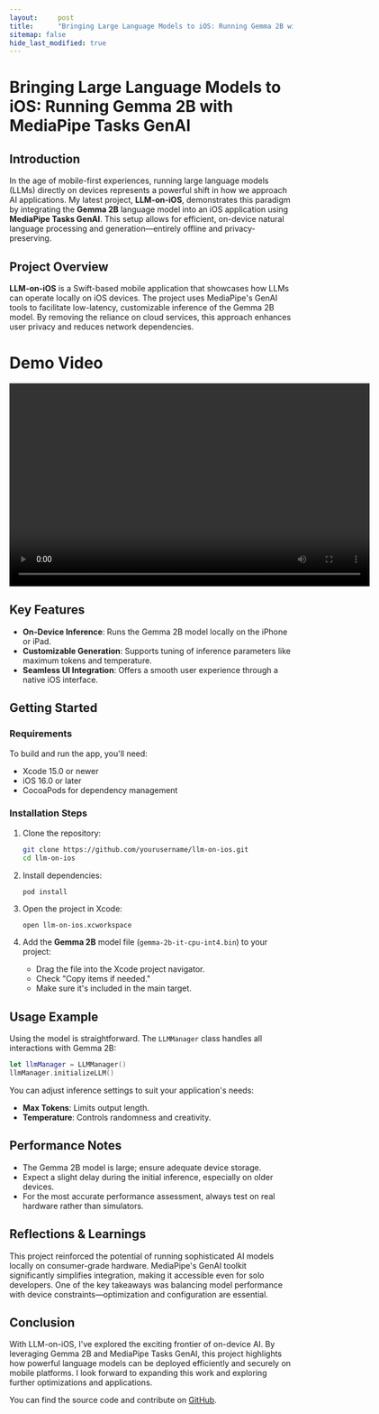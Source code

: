 ```yaml
---
layout:     post
title:      "Bringing Large Language Models to iOS: Running Gemma 2B with MediaPipe Tasks GenAI"
sitemap: false
hide_last_modified: true
---
```


# Bringing Large Language Models to iOS: Running Gemma 2B with MediaPipe Tasks GenAI

## Introduction

In the age of mobile-first experiences, running large language models (LLMs) directly on devices represents a powerful shift in how we approach AI applications. My latest project, **LLM-on-iOS**, demonstrates this paradigm by integrating the **Gemma 2B** language model into an iOS application using **MediaPipe Tasks GenAI**. This setup allows for efficient, on-device natural language processing and generation—entirely offline and privacy-preserving.

## Project Overview

**LLM-on-iOS** is a Swift-based mobile application that showcases how LLMs can operate locally on iOS devices. The project uses MediaPipe's GenAI tools to facilitate low-latency, customizable inference of the Gemma 2B model. By removing the reliance on cloud services, this approach enhances user privacy and reduces network dependencies.

# Demo Video
<video controls width="640" height="360">
  <source src="../images/llm-on-ios-demo.mp4" type="video/mp4">
</video>

## Key Features

* **On-Device Inference**: Runs the Gemma 2B model locally on the iPhone or iPad.
* **Customizable Generation**: Supports tuning of inference parameters like maximum tokens and temperature.
* **Seamless UI Integration**: Offers a smooth user experience through a native iOS interface.

## Getting Started

### Requirements

To build and run the app, you'll need:

* Xcode 15.0 or newer
* iOS 16.0 or later
* CocoaPods for dependency management

### Installation Steps

1. Clone the repository:

   ```bash
   git clone https://github.com/yourusername/llm-on-ios.git
   cd llm-on-ios
   ```

2. Install dependencies:

   ```bash
   pod install
   ```

3. Open the project in Xcode:

   ```
   open llm-on-ios.xcworkspace
   ```

4. Add the **Gemma 2B** model file (`gemma-2b-it-cpu-int4.bin`) to your project:

   * Drag the file into the Xcode project navigator.
   * Check "Copy items if needed."
   * Make sure it's included in the main target.

## Usage Example

Using the model is straightforward. The `LLMManager` class handles all interactions with Gemma 2B:

```swift
let llmManager = LLMManager()
llmManager.initializeLLM()
```

You can adjust inference settings to suit your application's needs:

* **Max Tokens**: Limits output length.
* **Temperature**: Controls randomness and creativity.

## Performance Notes

* The Gemma 2B model is large; ensure adequate device storage.
* Expect a slight delay during the initial inference, especially on older devices.
* For the most accurate performance assessment, always test on real hardware rather than simulators.

## Reflections & Learnings

This project reinforced the potential of running sophisticated AI models locally on consumer-grade hardware. MediaPipe's GenAI toolkit significantly simplifies integration, making it accessible even for solo developers. One of the key takeaways was balancing model performance with device constraints—optimization and configuration are essential.

## Conclusion

With LLM-on-iOS, I've explored the exciting frontier of on-device AI. By leveraging Gemma 2B and MediaPipe Tasks GenAI, this project highlights how powerful language models can be deployed efficiently and securely on mobile platforms. I look forward to expanding this work and exploring further optimizations and applications.

You can find the source code and contribute on [GitHub](https://github.com/jc2409/LLM-On-iOS).
